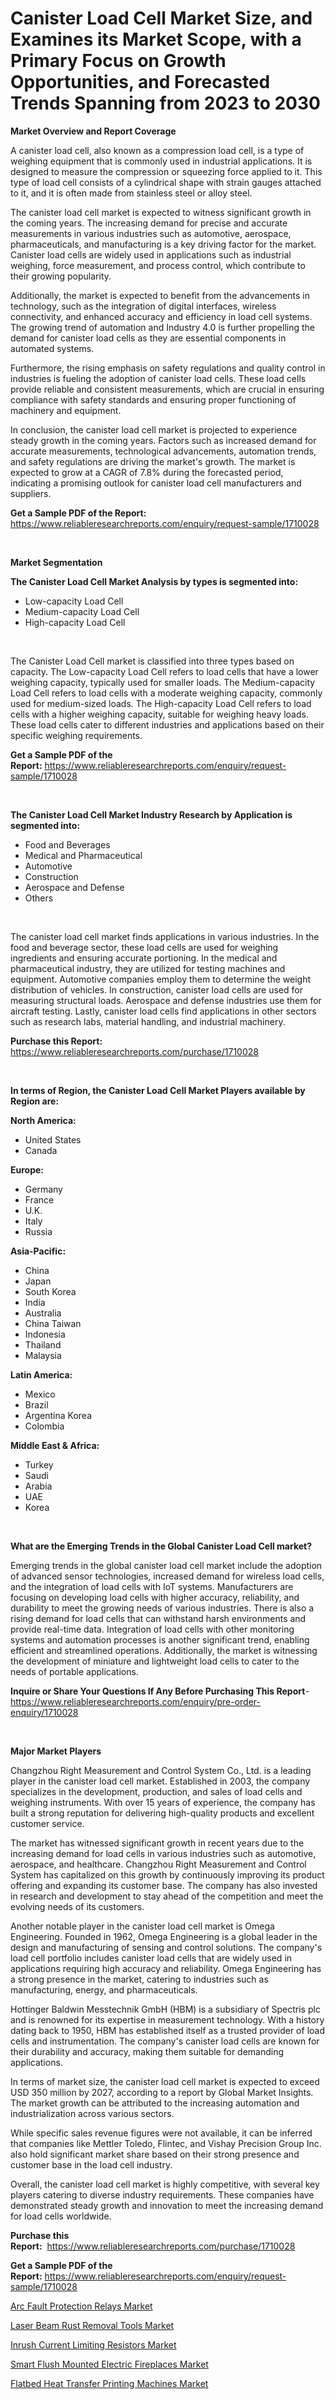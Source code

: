 <p><h1>Canister Load Cell Market Size, and Examines its Market Scope, with a Primary Focus on Growth Opportunities, and Forecasted Trends Spanning from 2023 to 2030</h1></p><p><strong>Market Overview and Report Coverage</strong></p>
<p><p>A canister load cell, also known as a compression load cell, is a type of weighing equipment that is commonly used in industrial applications. It is designed to measure the compression or squeezing force applied to it. This type of load cell consists of a cylindrical shape with strain gauges attached to it, and it is often made from stainless steel or alloy steel.</p><p>The canister load cell market is expected to witness significant growth in the coming years. The increasing demand for precise and accurate measurements in various industries such as automotive, aerospace, pharmaceuticals, and manufacturing is a key driving factor for the market. Canister load cells are widely used in applications such as industrial weighing, force measurement, and process control, which contribute to their growing popularity.</p><p>Additionally, the market is expected to benefit from the advancements in technology, such as the integration of digital interfaces, wireless connectivity, and enhanced accuracy and efficiency in load cell systems. The growing trend of automation and Industry 4.0 is further propelling the demand for canister load cells as they are essential components in automated systems.</p><p>Furthermore, the rising emphasis on safety regulations and quality control in industries is fueling the adoption of canister load cells. These load cells provide reliable and consistent measurements, which are crucial in ensuring compliance with safety standards and ensuring proper functioning of machinery and equipment.</p><p>In conclusion, the canister load cell market is projected to experience steady growth in the coming years. Factors such as increased demand for accurate measurements, technological advancements, automation trends, and safety regulations are driving the market's growth. The market is expected to grow at a CAGR of 7.8% during the forecasted period, indicating a promising outlook for canister load cell manufacturers and suppliers.</p></p>
<p><strong>Get a Sample PDF of the Report:</strong> <a href="https://www.reliableresearchreports.com/enquiry/request-sample/1710028">https://www.reliableresearchreports.com/enquiry/request-sample/1710028</a></p>
<p>&nbsp;</p>
<p><strong>Market Segmentation</strong></p>
<p><strong>The Canister Load Cell Market Analysis by types is segmented into:</strong></p>
<p><ul><li>Low-capacity Load Cell</li><li>Medium-capacity Load Cell</li><li>High-capacity Load Cell</li></ul></p>
<p>&nbsp;</p>
<p><p>The Canister Load Cell market is classified into three types based on capacity. The Low-capacity Load Cell refers to load cells that have a lower weighing capacity, typically used for smaller loads. The Medium-capacity Load Cell refers to load cells with a moderate weighing capacity, commonly used for medium-sized loads. The High-capacity Load Cell refers to load cells with a higher weighing capacity, suitable for weighing heavy loads. These load cells cater to different industries and applications based on their specific weighing requirements.</p></p>
<p><strong>Get a Sample PDF of the Report:</strong>&nbsp;<a href="https://www.reliableresearchreports.com/enquiry/request-sample/1710028">https://www.reliableresearchreports.com/enquiry/request-sample/1710028</a></p>
<p>&nbsp;</p>
<p><strong>The Canister Load Cell Market Industry Research by Application is segmented into:</strong></p>
<p><ul><li>Food and Beverages</li><li>Medical and Pharmaceutical</li><li>Automotive</li><li>Construction</li><li>Aerospace and Defense</li><li>Others</li></ul></p>
<p>&nbsp;</p>
<p><p>The canister load cell market finds applications in various industries. In the food and beverage sector, these load cells are used for weighing ingredients and ensuring accurate portioning. In the medical and pharmaceutical industry, they are utilized for testing machines and equipment. Automotive companies employ them to determine the weight distribution of vehicles. In construction, canister load cells are used for measuring structural loads. Aerospace and defense industries use them for aircraft testing. Lastly, canister load cells find applications in other sectors such as research labs, material handling, and industrial machinery.</p></p>
<p><strong>Purchase this Report:</strong>&nbsp; <a href="https://www.reliableresearchreports.com/purchase/1710028">https://www.reliableresearchreports.com/purchase/1710028</a></p>
<p>&nbsp;</p>
<p><strong>In terms of Region, the Canister Load Cell Market Players available by Region are:</strong></p>
<p>
    <p> <strong> North America: </strong>
        <ul>
            <li>United States</li>
            <li>Canada</li>
        </ul>
        </p> 
    <p> <strong> Europe: </strong>
        <ul>
            <li>Germany</li>
            <li>France</li>
            <li>U.K.</li>
            <li>Italy</li>
            <li>Russia</li>
        </ul>
        </p> 
    <p> <strong> Asia-Pacific: </strong>
        <ul>
            <li>China</li>
            <li>Japan</li>
            <li>South Korea</li>
            <li>India</li>
            <li>Australia</li>
            <li>China Taiwan</li>
            <li>Indonesia</li>
            <li>Thailand</li>
            <li>Malaysia</li>
        </ul>
        </p> 
    <p> <strong> Latin America: </strong>
        <ul>
            <li>Mexico</li>
            <li>Brazil</li>
            <li>Argentina Korea</li>
            <li>Colombia</li>
        </ul>
        </p> 
    <p> <strong> Middle East & Africa: </strong>
        <ul>
            <li>Turkey</li>
            <li>Saudi</li>
            <li>Arabia</li>
            <li>UAE</li>
            <li>Korea</li>
        </ul>
    </p>
    </p>
<p>&nbsp;</p>
<p><strong>What are the Emerging Trends in the Global Canister Load Cell market?</strong></p>
<p><p>Emerging trends in the global canister load cell market include the adoption of advanced sensor technologies, increased demand for wireless load cells, and the integration of load cells with IoT systems. Manufacturers are focusing on developing load cells with higher accuracy, reliability, and durability to meet the growing needs of various industries. There is also a rising demand for load cells that can withstand harsh environments and provide real-time data. Integration of load cells with other monitoring systems and automation processes is another significant trend, enabling efficient and streamlined operations. Additionally, the market is witnessing the development of miniature and lightweight load cells to cater to the needs of portable applications.</p></p>
<p><strong>Inquire or Share Your Questions If Any Before Purchasing This Report</strong>- <a href="https://www.reliableresearchreports.com/enquiry/pre-order-enquiry/1710028">https://www.reliableresearchreports.com/enquiry/pre-order-enquiry/1710028</a></p>
<p>&nbsp;</p>
<p><strong>Major Market Players</strong></p>
<p><p>Changzhou Right Measurement and Control System Co., Ltd. is a leading player in the canister load cell market. Established in 2003, the company specializes in the development, production, and sales of load cells and weighing instruments. With over 15 years of experience, the company has built a strong reputation for delivering high-quality products and excellent customer service.</p><p>The market has witnessed significant growth in recent years due to the increasing demand for load cells in various industries such as automotive, aerospace, and healthcare. Changzhou Right Measurement and Control System has capitalized on this growth by continuously improving its product offering and expanding its customer base. The company has also invested in research and development to stay ahead of the competition and meet the evolving needs of its customers.</p><p>Another notable player in the canister load cell market is Omega Engineering. Founded in 1962, Omega Engineering is a global leader in the design and manufacturing of sensing and control solutions. The company's load cell portfolio includes canister load cells that are widely used in applications requiring high accuracy and reliability. Omega Engineering has a strong presence in the market, catering to industries such as manufacturing, energy, and pharmaceuticals.</p><p>Hottinger Baldwin Messtechnik GmbH (HBM) is a subsidiary of Spectris plc and is renowned for its expertise in measurement technology. With a history dating back to 1950, HBM has established itself as a trusted provider of load cells and instrumentation. The company's canister load cells are known for their durability and accuracy, making them suitable for demanding applications.</p><p>In terms of market size, the canister load cell market is expected to exceed USD 350 million by 2027, according to a report by Global Market Insights. The market growth can be attributed to the increasing automation and industrialization across various sectors.</p><p>While specific sales revenue figures were not available, it can be inferred that companies like Mettler Toledo, Flintec, and Vishay Precision Group Inc. also hold significant market share based on their strong presence and customer base in the load cell industry.</p><p>Overall, the canister load cell market is highly competitive, with several key players catering to diverse industry requirements. These companies have demonstrated steady growth and innovation to meet the increasing demand for load cells worldwide.</p></p>
<p><strong>Purchase this Report:</strong>&nbsp;&nbsp;<a href="https://www.reliableresearchreports.com/purchase/1710028">https://www.reliableresearchreports.com/purchase/1710028</a></p>
<p></p>
<p><strong>Get a Sample PDF of the Report:</strong>&nbsp;<a href="https://www.reliableresearchreports.com/enquiry/request-sample/1710028">https://www.reliableresearchreports.com/enquiry/request-sample/1710028</a></p>
<p><p><a href="https://medium.com/@paulmcglynn6456/arc-fault-protection-relays-market-trends-forecast-and-competitive-analysis-to-2030-8a745bf451dd">Arc Fault Protection Relays Market</a></p><p><a href="https://medium.com/@karleeprice2004/laser-beam-rust-removal-tools-market-outlook-industry-overview-and-forecast-2023-to-2030-8708d8563f10">Laser Beam Rust Removal Tools Market</a></p><p><a href="https://medium.com/@merrittrice2023/inrush-current-limiting-resistors-market-size-cagr-trends-2024-2030-8822ec27d782">Inrush Current Limiting Resistors Market</a></p><p><a href="https://medium.com/@bethelokon998/smart-flush-mounted-electric-fireplaces-market-share-evolution-and-market-growth-trends-2023-2030-a5846a09b7cd">Smart Flush Mounted Electric Fireplaces Market</a></p><p><a href="https://medium.com/@tatemonahan564856/flatbed-heat-transfer-printing-machines-market-report-reveals-the-latest-trends-and-growth-2500440d6a4c">Flatbed Heat Transfer Printing Machines Market</a></p></p>